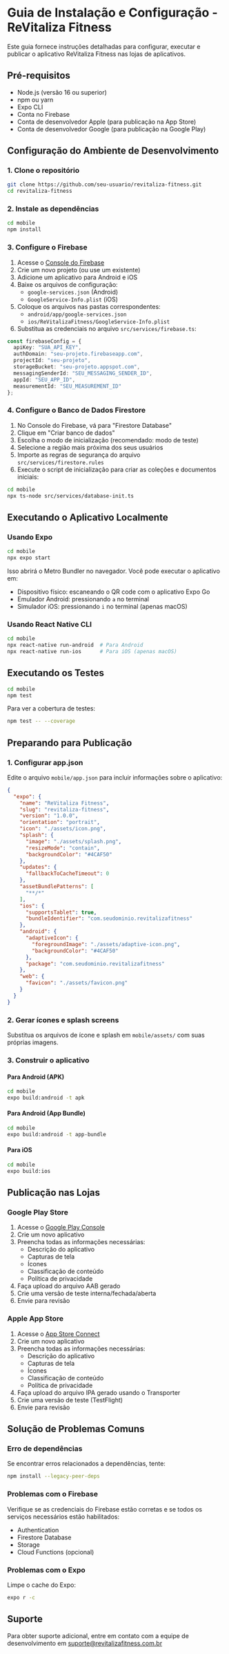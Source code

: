 # Guia de Instalação e Configuração - ReVitaliza Fitness

Este guia fornece instruções detalhadas para configurar, executar e publicar o aplicativo ReVitaliza Fitness nas lojas de aplicativos.

## Pré-requisitos

- Node.js (versão 16 ou superior)
- npm ou yarn
- Expo CLI
- Conta no Firebase
- Conta de desenvolvedor Apple (para publicação na App Store)
- Conta de desenvolvedor Google (para publicação na Google Play)

## Configuração do Ambiente de Desenvolvimento

### 1. Clone o repositório

```bash
git clone https://github.com/seu-usuario/revitaliza-fitness.git
cd revitaliza-fitness
```

### 2. Instale as dependências

```bash
cd mobile
npm install
```

### 3. Configure o Firebase

1. Acesse o [Console do Firebase](https://console.firebase.google.com/)
2. Crie um novo projeto (ou use um existente)
3. Adicione um aplicativo para Android e iOS
4. Baixe os arquivos de configuração:
   - `google-services.json` (Android)
   - `GoogleService-Info.plist` (iOS)
5. Coloque os arquivos nas pastas correspondentes:
   - `android/app/google-services.json`
   - `ios/ReVitalizaFitness/GoogleService-Info.plist`
6. Substitua as credenciais no arquivo `src/services/firebase.ts`:

```typescript
const firebaseConfig = {
  apiKey: "SUA_API_KEY",
  authDomain: "seu-projeto.firebaseapp.com",
  projectId: "seu-projeto",
  storageBucket: "seu-projeto.appspot.com",
  messagingSenderId: "SEU_MESSAGING_SENDER_ID",
  appId: "SEU_APP_ID",
  measurementId: "SEU_MEASUREMENT_ID"
};
```

### 4. Configure o Banco de Dados Firestore

1. No Console do Firebase, vá para "Firestore Database"
2. Clique em "Criar banco de dados"
3. Escolha o modo de inicialização (recomendado: modo de teste)
4. Selecione a região mais próxima dos seus usuários
5. Importe as regras de segurança do arquivo `src/services/firestore.rules`
6. Execute o script de inicialização para criar as coleções e documentos iniciais:

```bash
cd mobile
npx ts-node src/services/database-init.ts
```

## Executando o Aplicativo Localmente

### Usando Expo

```bash
cd mobile
npx expo start
```

Isso abrirá o Metro Bundler no navegador. Você pode executar o aplicativo em:

- Dispositivo físico: escaneando o QR code com o aplicativo Expo Go
- Emulador Android: pressionando `a` no terminal
- Simulador iOS: pressionando `i` no terminal (apenas macOS)

### Usando React Native CLI

```bash
cd mobile
npx react-native run-android  # Para Android
npx react-native run-ios      # Para iOS (apenas macOS)
```

## Executando os Testes

```bash
cd mobile
npm test
```

Para ver a cobertura de testes:

```bash
npm test -- --coverage
```

## Preparando para Publicação

### 1. Configurar app.json

Edite o arquivo `mobile/app.json` para incluir informações sobre o aplicativo:

```json
{
  "expo": {
    "name": "ReVitaliza Fitness",
    "slug": "revitaliza-fitness",
    "version": "1.0.0",
    "orientation": "portrait",
    "icon": "./assets/icon.png",
    "splash": {
      "image": "./assets/splash.png",
      "resizeMode": "contain",
      "backgroundColor": "#4CAF50"
    },
    "updates": {
      "fallbackToCacheTimeout": 0
    },
    "assetBundlePatterns": [
      "**/*"
    ],
    "ios": {
      "supportsTablet": true,
      "bundleIdentifier": "com.seudominio.revitalizafitness"
    },
    "android": {
      "adaptiveIcon": {
        "foregroundImage": "./assets/adaptive-icon.png",
        "backgroundColor": "#4CAF50"
      },
      "package": "com.seudominio.revitalizafitness"
    },
    "web": {
      "favicon": "./assets/favicon.png"
    }
  }
}
```

### 2. Gerar ícones e splash screens

Substitua os arquivos de ícone e splash em `mobile/assets/` com suas próprias imagens.

### 3. Construir o aplicativo

#### Para Android (APK)

```bash
cd mobile
expo build:android -t apk
```

#### Para Android (App Bundle)

```bash
cd mobile
expo build:android -t app-bundle
```

#### Para iOS

```bash
cd mobile
expo build:ios
```

## Publicação nas Lojas

### Google Play Store

1. Acesse o [Google Play Console](https://play.google.com/console)
2. Crie um novo aplicativo
3. Preencha todas as informações necessárias:
   - Descrição do aplicativo
   - Capturas de tela
   - Ícones
   - Classificação de conteúdo
   - Política de privacidade
4. Faça upload do arquivo AAB gerado
5. Crie uma versão de teste interna/fechada/aberta
6. Envie para revisão

### Apple App Store

1. Acesse o [App Store Connect](https://appstoreconnect.apple.com/)
2. Crie um novo aplicativo
3. Preencha todas as informações necessárias:
   - Descrição do aplicativo
   - Capturas de tela
   - Ícones
   - Classificação de conteúdo
   - Política de privacidade
4. Faça upload do arquivo IPA gerado usando o Transporter
5. Crie uma versão de teste (TestFlight)
6. Envie para revisão

## Solução de Problemas Comuns

### Erro de dependências

Se encontrar erros relacionados a dependências, tente:

```bash
npm install --legacy-peer-deps
```

### Problemas com o Firebase

Verifique se as credenciais do Firebase estão corretas e se todos os serviços necessários estão habilitados:
- Authentication
- Firestore Database
- Storage
- Cloud Functions (opcional)

### Problemas com o Expo

Limpe o cache do Expo:

```bash
expo r -c
```

## Suporte

Para obter suporte adicional, entre em contato com a equipe de desenvolvimento em suporte@revitalizafitness.com.br
